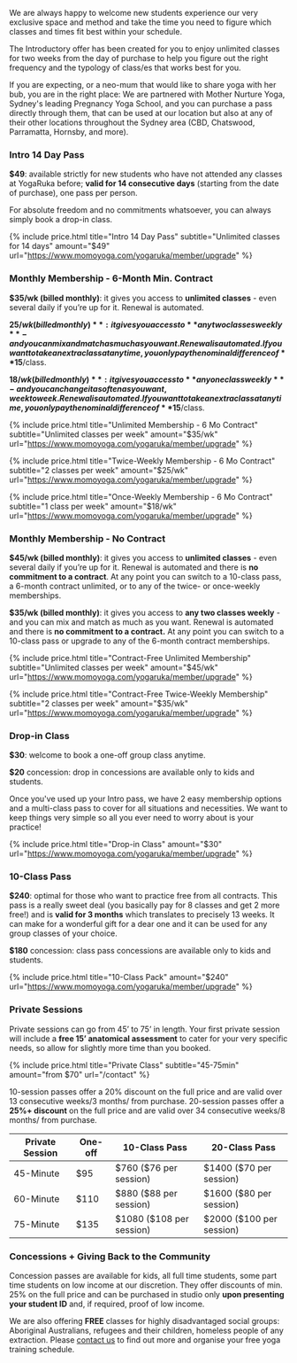 We are always happy to welcome new students experience our very exclusive space and method and take the time you need to figure which classes and times fit best within your schedule. 

The Introductory offer has been created for you to enjoy unlimited classes for two weeks from the day of purchase to help you figure out the right frequency and the typology of class/es that works best for you. 

If you are expecting, or a neo-mum that would like to share yoga with her bub, you are in the right place: We are partnered with Mother Nurture Yoga, Sydney's leading Pregnancy Yoga School, and you can purchase a pass directly through them, that can be used at our location but also at any of their other locations throughout the Sydney area (CBD, Chatswood, Parramatta, Hornsby, and more). 

### Intro 14 Day Pass

**$49**: available strictly for new students who have not attended any classes at YogaRuka before; **valid for 14 consecutive days** (starting from the date of purchase), one pass per person.

For absolute freedom and no commitments whatsoever, you can always simply book a drop-in class.

{% include price.html title="Intro 14 Day Pass" subtitle="Unlimited classes for 14 days" amount="$49" url="https://www.momoyoga.com/yogaruka/member/upgrade" %}


### Monthly Membership - 6-Month Min. Contract

**$35/wk (billed monthly)**: it gives you access to **unlimited classes** - even several daily if you’re up for it. Renewal is automated. 

**$25/wk (billed monthly)**: it gives you access to **any two classes weekly** - and you can mix and match as much as you want. Renewal is automated. If you want to take an extra class at any time, you only pay the nominal difference of **$15**/class. 

**$18/wk (billed monthly)**: it gives you access to **any one class weekly** - and you can change it  as often as you want, week to week. Renewal is automated. If you want to take an extra class at any time, you only pay the nominal difference of **$15**/class. 

{% include price.html title="Unlimited Membership - 6 Mo Contract" subtitle="Unlimited classes per week" amount="$35/wk" url="https://www.momoyoga.com/yogaruka/member/upgrade" %}

{% include price.html title="Twice-Weekly Membership - 6 Mo Contract" subtitle="2 classes per week" amount="$25/wk" url="https://www.momoyoga.com/yogaruka/member/upgrade" %}

{% include price.html title="Once-Weekly Membership - 6 Mo Contract" subtitle="1 class per week" amount="$18/wk" url="https://www.momoyoga.com/yogaruka/member/upgrade" %}

### Monthly Membership - No Contract


**$45/wk (billed monthly)**: it gives you access to **unlimited classes** - even several daily if you’re up for it. Renewal is automated and there is **no commitment to a contract**. At any point you can switch to a 10-class pass, a 6-month contract unlimited, or to any of the twice- or once-weekly memberships.

**$35/wk (billed monthly)**: it gives you access to **any two classes weekly** - and you can mix and match as much as you want. Renewal is automated and there is **no commitment to a contract.** At any point you can switch to a 10-class pass or upgrade to any of the 6-month contract memberships.


{% include price.html title="Contract-Free Unlimited Membership" subtitle="Unlimited classes per week" amount="$45/wk" url="https://www.momoyoga.com/yogaruka/member/upgrade" %}

{% include price.html title="Contract-Free Twice-Weekly Membership" subtitle="2 classes per week" amount="$35/wk" url="https://www.momoyoga.com/yogaruka/member/upgrade" %}


### Drop-in Class

**$30**: welcome to book a one-off group class anytime.

**$20** concession: drop in concessions are available only to kids and students.

Once you've used up your Intro pass, we have 2 easy membership options and a multi-class pass to cover for all situations and necessities. We want to keep things very simple so all you ever need to worry about is your practice! 

{% include price.html title="Drop-in Class" amount="$30" url="https://www.momoyoga.com/yogaruka/member/upgrade" %}


### 10-Class Pass

**$240**: optimal for those who want to practice free from all contracts. This pass is a really sweet deal (you basically pay for 8 classes and get 2 more free!) and is **valid for 3 months** which translates to precisely 13 weeks. It can make for a wonderful gift for a dear one and it can be used for any group classes of your choice. 

**$180** concession: class pass concessions are available only to kids and students.

{% include price.html title="10-Class Pack" amount="$240" url="https://www.momoyoga.com/yogaruka/member/upgrade" %}


### Private Sessions 

Private sessions can go from 45’ to 75’ in length. Your first private session will include a **free 15’ anatomical assessment** to cater for your very specific needs, so allow for slightly more time than you booked.

{% include price.html title="Private Class" subtitle="45-75min" amount="from $70" url="/contact" %}
 
10-session passes offer a 20% discount on the full price and are valid over 13 consecutive weeks/3 months/ from purchase. 20-session passes offer a **25%+ discount** on the full price and are valid over 34 consecutive weeks/8 months/ from purchase.

<div class="card m-top--md">
	<table class="table">
		<thead>
			<tr>
				<th>Private Session</th>
				<th>One-off</th>
				<th>
					10-Class Pass
				</th>
				<th>
					20-Class Pass
				</th>
			</tr>
		</thead>
		<tbody>
			<tr>
				<td>45-Minute</td>
				<td>$95</td>
				<td>$760 ($76 per session)</td>
				<td>$1400 ($70 per session)</td>
			</tr>
			<tr>
				<td>60-Minute</td>
				<td>$110</td>
				<td>$880 ($88 per session)</td>
				<td>$1600 ($80 per session)</td>
			</tr>
			<tr>
				<td>75-Minute</td>
				<td>$135</td>
				<td>$1080 ($108 per session)</td>
				<td>$2000 ($100 per session)</td>
			</tr>
		</tbody>
	</table>
</div>


### Concessions + Giving Back to the Community 

Concession passes are available for kids, all full time students, some part time students on low income at our discretion. They offer discounts of min. 25% on the full price and can be purchased in studio only **upon presenting your student ID** and, if required, proof of low income.

We are also offering **FREE** classes for highly disadvantaged social groups: Aboriginal Australians, refugees and their children, homeless people of any extraction. Please [contact us](/contact/) to find out more and organise your free yoga training schedule.
